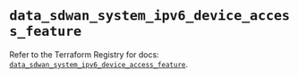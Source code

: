 # `data_sdwan_system_ipv6_device_access_feature`

Refer to the Terraform Registry for docs: [`data_sdwan_system_ipv6_device_access_feature`](https://registry.terraform.io/providers/ciscodevnet/sdwan/0.8.0/docs/data-sources/system_ipv6_device_access_feature).
